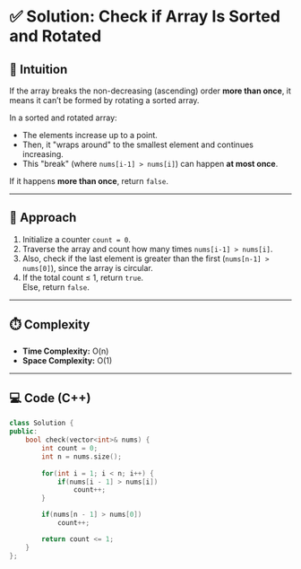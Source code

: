 # ✅ Solution: Check if Array Is Sorted and Rotated

## 🧠 Intuition

If the array breaks the non-decreasing (ascending) order **more than once**, it means it can’t be formed by rotating a sorted array.

In a sorted and rotated array:
- The elements increase up to a point.
- Then, it "wraps around" to the smallest element and continues increasing.
- This "break" (where `nums[i-1] > nums[i]`) can happen **at most once**.

If it happens **more than once**, return `false`.

---

## 🧩 Approach
1. Initialize a counter `count = 0`.
2. Traverse the array and count how many times `nums[i-1] > nums[i]`.
3. Also, check if the last element is greater than the first (`nums[n-1] > nums[0]`), since the array is circular.
4. If the total count ≤ 1, return `true`.  
   Else, return `false`.

---

## ⏱️ Complexity
- **Time Complexity:** O(n)  
- **Space Complexity:** O(1)

---

## 💻 Code (C++)
```cpp
class Solution {
public:
    bool check(vector<int>& nums) {
        int count = 0;
        int n = nums.size();
        
        for(int i = 1; i < n; i++) {
            if(nums[i - 1] > nums[i])
                count++;
        }

        if(nums[n - 1] > nums[0])
            count++;

        return count <= 1;
    }
};
